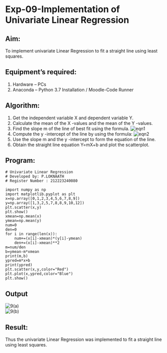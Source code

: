 # Exp-09-Implementation of Univariate Linear Regression
## Aim:
To implement univariate Linear Regression to fit a straight line using least squares.
<br/>
## Equipment’s required:
1.	Hardware – PCs
2.	Anaconda – Python 3.7 Installation / Moodle-Code Runner

## Algorithm:
1.	Get the independent variable X and dependent variable Y.
2.	Calculate the mean of the X -values and the mean of the Y -values.
3.	Find the slope m of the line of best fit using the formula.
 ![eqn1](./eq1.jpg)
4.	Compute the y -intercept of the line by using the formula:
![eqn2](./eq2.jpg)  
5.	Use the slope m and the y -intercept to form the equation of the line.
6.	Obtain the straight line equation Y=mX+b and plot the scatterplot.

## Program:
```
# Univariate Linear Regression
# Developed by: P.LOKNAATH
# Register Number : 212223240080

import numpy as np
import matplotlib.pyplot as plt
x=np.array([0,1,2,3,4,5,6,7,8,9])
y=np.array([1,3,2,5,7,8,8,9,10,12])
plt.scatter(x,y)
plt.show()
xmean=np.mean(x)
ymean=np.mean(y)
num=0
den=0
for i in range(len(x)):
    num+=(x[i]-xmean)*(y[i]-ymean)
    den+=(x[i]-xmean)**2
m=num/den
b=ymean-m*xmean
print(m,b)
ypred=m*x+b
print(ypred)
plt.scatter(x,y,color="Red")
plt.plot(x,ypred,color="Blue")
plt.show()

```

## Output
![9(a)](https://github.com/Loknaath-sec/Univariate-Linear-Regression/assets/145742558/cd82c7dd-c78e-450d-9c4a-69ad9ddc1ef7)
</br>
![9(b)](https://github.com/Loknaath-sec/Univariate-Linear-Regression/assets/145742558/6aebb5c4-5f0e-4a23-808a-9992100463c1)


## Result:
Thus the univariate Linear Regression was implemented to fit a straight line using least squares.
